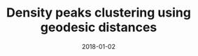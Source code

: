 ---
title: "Density peaks clustering using geodesic distances"
collection: publications
permalink: /publication/paper-6_2018-01-02
date: 2018-01-02
venue: 'International Journal of Machine Learning and Cybernetics'
link: 'https://link.springer.com/article/10.1007/s13042-017-0648-x'
paperurl: '/files/paper-6_2018-01-02/paper.pdf'
code: '/files/paper-6_2018-01-02/cite.bib'
citation: 'Mingjing Du, Shifei Ding, Xiao Xu, Yu Xue. Density peaks clustering using geodesic distances. <i>International Journal of Machine Learning and Cybernetics</i>, 2018, 9(8): 1335-1349.'
---